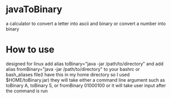 # javaToBinary
a calculator to convert a letter into ascii and binary or convert a number into binary

# How to use
designed for linux 
add alias toBinary="java -jar /path/to/directory" and add alias fromBinary="java -jar /path/to/directory" to your bashrc or bash_aliases file(I have this in my home directory so I used $HOME/toBinary.jar)
they will take either a command line argument such as toBinary A, toBinary 5, or fromBinary 01000100
or it will take user input after the command is run
